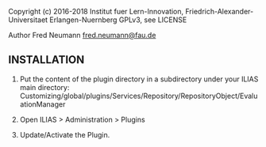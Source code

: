Copyright (c) 2016-2018 Institut fuer Lern-Innovation, Friedrich-Alexander-Universitaet Erlangen-Nuernberg
GPLv3, see LICENSE

Author Fred Neumann <fred.neumann@fau.de>


INSTALLATION
------------

1. Put the content of the plugin directory in a subdirectory under your ILIAS main directory:
Customizing/global/plugins/Services/Repository/RepositoryObject/EvaluationManager

2. Open ILIAS > Administration > Plugins

3. Update/Activate the Plugin.
